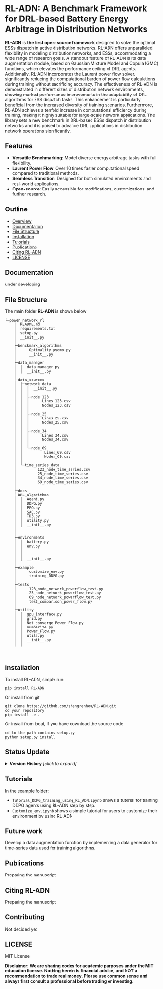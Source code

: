 # RL-ADN: A Benchmark Framework for DRL-based Battery Energy Arbitrage in Distribution Networks



**RL-ADN** is **the first open-source framework** designed to solve the optimal ESSs dispatch in active distribution networks. RL-ADN offers unparalleled flexibility in modeling distribution networks, and ESSs, accommodating a wide range of research goals. A standout feature of RL-ADN is its data augmentation module, based on Gaussian Mixture Model and Copula (GMC) functions, which elevates the performance ceiling of DRL agents. Additionally, RL-ADN incorporates the Laurent power flow solver, significantly reducing the computational burden of power flow calculations during training without sacrificing accuracy. The effectiveness of RL-ADN is demonstrated in different sizes of distribution network environments, showing marked performance improvements in the adaptability of DRL algorithms for ESS dispatch tasks. This enhancement is particularly beneficial from the increased diversity of training scenarios. Furthermore, RL-ADN achieves a tenfold increase in computational efficiency during training, making it highly suitable for large-scale network applications. The library sets a new benchmark in DRL-based ESSs dispatch in distribution networks and it is poised to advance DRL applications in distribution network operations significantly. 

## Features

- **Versatile Benchmarking**: Model diverse energy arbitrage tasks with full flexibility.
- **Laurent Power Flow**: Over 10 times faster computational speed compared to traditional methods.
- **Seamless Transition**: Designed for both simulated environments and real-world applications.
- **Open-source**: Easily accessible for modifications, customizations, and further research.


## Outline

  - [Overview](#overview)
  - [Documentation](#documentation)
  - [File Structure](#file-structure)
  - [Installation](#installation)
  - [Tutorials](#tutorials)
  - [Publications](#publications)
  - [Citing RL-ADN](#citing-RL-ADN)
  - [LICENSE](#license)
  
## Documentation 
under developing 

## File Structure

The main folder **RL-ADN** is shown below

```
└─power_network_rl
    │  README.md
    │  requirements.txt
    │  setup.py
    │  __init__.py
    │
    ├─benckmark_algorithms
    │      Optimality_pyomo.py
    │      __init__.py
    │
    ├─data_manager
    │  │  data_manager.py
    │  │  __init__.py
    │
    ├─data_sources
    │  ├─network_data
    │  │  │  __init__.py
    │  │  │
    │  │  ├─node_123
    │  │  │      Lines_123.csv
    │  │  │      Nodes_123.csv
    │  │  │
    │  │  ├─node_25
    │  │  │      Lines_25.csv
    │  │  │      Nodes_25.csv
    │  │  │
    │  │  ├─node_34
    │  │  │      Lines_34.csv
    │  │  │      Nodes_34.csv
    │  │  │
    │  │  └─node_69
    │  │          Lines_69.csv
    │  │          Nodes_69.csv
    │  │
    │  └─time_series_data
    │          123_node_time_series.csv
    │          25_node_time_series.csv
    │          34_node_time_series.csv
    │          69_node_time_series.csv
    │
    ├─docs
    ├─DRL_algorithms
    │  │  Agent.py
    │  │  DDPG.py
    │  │  PPO.py
    │  │  SAC.py
    │  │  TD3.py
    │  │  utility.py
    │  │  __init__.py
    │
    │
    ├─environments
    │  │  battery.py
    │  │  env.py
    │  │  
    │  │
    │  │  __init__.py
    │
    ├─example
    │      customize_env.py
    │      training_DDPG.py
    │
    ├─tests
    │      123_node_network_powerflow_test.py
    │      25_node_network_powerflow_test.py
    │      69_node_network_powerflow_test.py
    │      test_comparison_power_flow.py
    │
    ├─utility
    │  │  gpu_interface.py
    │  │  grid.py
    │  │  Not_converge_Power_Flow.py
    │  │  numbarize.py
    │  │  Power_Flow.py
    │  │  utils.py
    │  │  __init__.py
    │  │



```

## Installation
To install RL-ADN, simply run:

```
pip install RL-ADN
```
Or install from git
```
git clone https://github.com/shengrenhou/RL-ADN.git
cd your repository
pip install -e .

```
Or install from local, if you have download the source code

```
cd to the path contains setup.py
python setup.py install

```


## Status Update
<details><summary><b>Version History</b> <i>[click to expand]</i></summary>
<div>
 *2023-10-05
  	0.1.3: add examples and tutorials
 *2023-09-27
  	0.1: Beta version
</div>
</details>

## Tutorials
In the example folder:
- `Tutorial_DDPG_training_using_RL_ADN.ipynb` shows a tutorial for training DDPG agents using RL-ADN step by step. 
- `Customize_env.ipynb` shows a simple tutorial for users to customize their environment by using RL-ADN

## Future work 
Develop a data augmentation function by implementing a data generator for time-series data used for training algorithms.

## Publications
Preparing the manuscript

## Citing RL-ADN
Preparing the manuscript

## Contributing
Not decided yet 



## LICENSE

MIT License

**Disclaimer: We are sharing codes for academic purposes under the MIT education license. Nothing herein is financial advice, and NOT a recommendation to trade real money. Please use common sense and always first consult a professional before trading or investing.**
